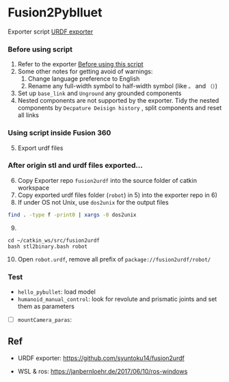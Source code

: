 # Fusion2Pyblluet

Exporter script [URDF exporter](https://github.com/syuntoku14/fusion2urdf)

### Before using script

1. Refer to the exporter [Before using this script]( https://github.com/syuntoku14/fusion2urdf#before-using-this-script )
2. Some other notes for getting avoid of warnings: 
   1. Change language preference to English
   2. Rename any full-width symbol to half-width symbol (like `。` and `（）`)
3. Set up `base_link` and `Unground` any grounded components
4. Nested components are not supported by the exporter. Tidy the nested components by `Decpature Deisign history` , split components and reset all links

### Using script inside Fusion 360
5. Export urdf files

### After origin stl and urdf files exported...
6. Copy Exporter repo `fusion2urdf` into the source folder of catkin workspace
7. Copy exported urdf files folder (`robot`) in 5) into the exporter repo in 6)
8. If under OS not Unix, use `dos2unix` for the output files

```bash
find . -type f -print0 | xargs -0 dos2unix
```

9. 

```
cd ~/catkin_ws/src/fusion2urdf
bash stl2binary.bash robot
```

10. Open `robot.urdf`, remove all prefix of `package://fusion2urdf/robot/`

### Test
* `hello_pybullet`: load model
* `humanoid_manual_control`: look for revolute and prismatic joints and set them as parameters

- [ ] `mountCamera_paras`: 

## Ref

* URDF exporter: https://github.com/syuntoku14/fusion2urdf

* WSL & ros: https://janbernloehr.de/2017/06/10/ros-windows